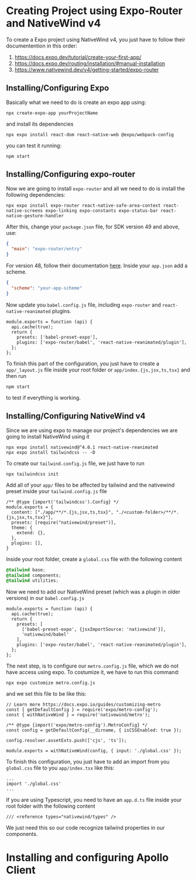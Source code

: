 # Creating Project using Expo-Router and NativeWind v4
To create a Expo project using NativeWind v4, you just have to follow their documentention in this order:

  1. https://docs.expo.dev/tutorial/create-your-first-app/
  2. https://docs.expo.dev/routing/installation/#manual-installation
  3. https://www.nativewind.dev/v4/getting-started/expo-router

## Installing/Configuring Expo
Basically what we need to do is create an expo app using:
```
npx create-expo-app yourProjectName
```
and install its dependencies
```
npx expo install react-dom react-native-web @expo/webpack-config
```
you can test it running:
```
npm start
```

## Installing/Configuring expo-router
Now we are going to install `expo-router` and all we need to do is install the following dependencies:
```
npx expo install expo-router react-native-safe-area-context react-native-screens expo-linking expo-constants expo-status-bar react-native-gesture-handler
```
After this, change your `package.json` file, for SDK version 49 and above, use:
```JSON
{
  "main": "expo-router/entry"
}
```
For version 48, follow their documentation [here](https://docs.expo.dev/routing/installation/#setup-entry-point).
Inside your `app.json` add a scheme.
```JSON
{
  "scheme": "your-app-scheme"
}
```
Now update you `babel.config.js` file, including `expo-router` and `react-native-reanimated` plugins.

```JS
module.exports = function (api) {
  api.cache(true);
  return {
    presets: ['babel-preset-expo'],
    plugins: ['expo-router/babel', 'react-native-reanimated/plugin'],
  };
};
```
To finish this part of the configuration, you just have to create a `app/_layout.js` file inside your root folder or `app/index.{js,jsx,ts,tsx}` and then run 
```
npm start
```
to test if everything is working.

## Installing/Configuring NativeWind v4
Since we are using expo to manage our project's dependencies we are going to install NativeWind using it
```
npx expo install nativewind@^4.0.1 react-native-reanimated
npx expo install tailwindcss -- -D
```
To create our `tailwind.config.js` file, we just have to run
```
npx tailwindcss init
```
Add all of your `app/` files to be affected by tailwind and the nativewind preset inside your `tailwind.config.js` file
```JS
/** @type {import('tailwindcss').Config} */
module.exports = {
  content: ["./app/**/*.{js,jsx,ts,tsx}", "./<custom-folder>/**/*.{js,jsx,ts,tsx}"],
  presets: [require("nativewind/preset")],
  theme: {
    extend: {},
  },
  plugins: [],
}
```

Inside your root folder, create a `global.css` file with the following content
```CSS
@tailwind base;
@tailwind components;
@tailwind utilities;
```
Now we need to add our NativeWind preset (which was a plugin in older versions) in our `babel.config.js`
```JS
module.exports = function (api) {
  api.cache(true);
  return {
    presets: [
      ['babel-preset-expo', {jsxImportSource: 'nativewind'}],
      'nativewind/babel'
    ],
    plugins: ['expo-router/babel', 'react-native-reanimated/plugin'],
  };
};
```
The next step, is to configure our `metro.config.js` file, which we do not have access using expo. To costumize it, we have to run this command:
```
npx expo customize metro.config.js
```
and we set this file to be like this:
```JS
// Learn more https://docs.expo.io/guides/customizing-metro
const { getDefaultConfig } = require('expo/metro-config');
const { withNativeWind } = require('nativewind/metro');

/** @type {import('expo/metro-config').MetroConfig} */
const config = getDefaultConfig(__dirname, { isCSSEnabled: true });

config.resolver.assetExts.push(['cjs', 'ts']);

module.exports = withNativeWind(config, { input: './global.css' });
```
To finish this configuration, you just have to add an import from you `global.css` file to you `app/index.tsx` like this:
```TSX
...
import './global.css'
...

```
If you are using Typescript, you need to have an `app.d.ts` file inside your root folder with the following content

```TS
/// <reference types="nativewind/types" />
```

We just need this so our code recognize tailwind properties in our components.
# Installing and configuring Apollo Client
